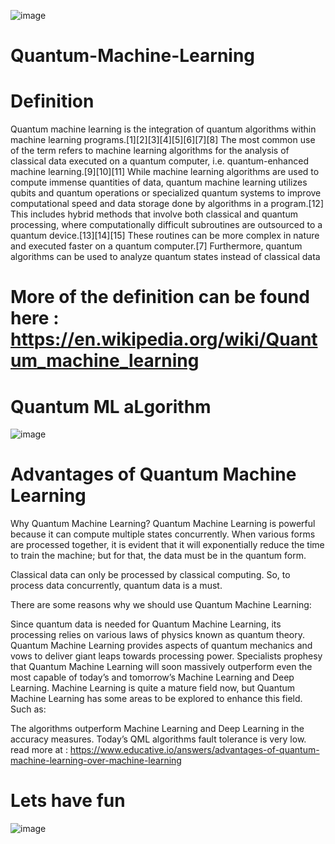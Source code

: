 
![image](https://github.com/muyale/Quantum-Machine-Learning/assets/111242297/5e9219a3-b6f4-415b-a9cf-5e0fa6347e41)
# Quantum-Machine-Learning




# Definition
Quantum machine learning is the integration of quantum algorithms within machine learning programs.[1][2][3][4][5][6][7][8] The most common use of the term refers to machine learning algorithms for the analysis of classical data executed on a quantum computer, i.e. quantum-enhanced machine learning.[9][10][11] While machine learning algorithms are used to compute immense quantities of data, quantum machine learning utilizes qubits and quantum operations or specialized quantum systems to improve computational speed and data storage done by algorithms in a program.[12] This includes hybrid methods that involve both classical and quantum processing, where computationally difficult subroutines are outsourced to a quantum device.[13][14][15] These routines can be more complex in nature and executed faster on a quantum computer.[7] Furthermore, quantum algorithms can be used to analyze quantum states instead of classical data

# More of the definition can be found here : https://en.wikipedia.org/wiki/Quantum_machine_learning

# Quantum ML aLgorithm
![image](https://github.com/muyale/Quantum-Machine-Learning/assets/111242297/e2a26e1b-b710-4254-b8d8-feeb62e1d005)











# Advantages of Quantum Machine Learning
Why Quantum Machine Learning?
Quantum Machine Learning is powerful because it can compute multiple states concurrently. When various forms are processed together, it is evident that it will exponentially reduce the time to train the machine; but for that, the data must be in the quantum form.

Classical data can only be processed by classical computing. So, to process data concurrently, quantum data is a must.

There are some reasons why we should use Quantum Machine Learning:

Since quantum data is needed for Quantum Machine Learning, its processing relies on various laws of physics known as quantum theory.
Quantum Machine Learning provides aspects of quantum mechanics and vows to deliver giant leaps towards processing power.
Specialists prophesy that Quantum Machine Learning will soon massively outperform even the most capable of today’s and tomorrow’s Machine Learning and Deep Learning.
Machine Learning is quite a mature field now, but Quantum Machine Learning has some areas to be explored to enhance this field. Such as:

The algorithms outperform Machine Learning and Deep Learning in the accuracy measures.
Today’s QML algorithms fault tolerance is very low.   read more at : https://www.educative.io/answers/advantages-of-quantum-machine-learning-over-machine-learning



# Lets have fun
![image](https://github.com/muyale/Quantum-Machine-Learning/assets/111242297/d9f65aa4-5c2b-4a0c-b5a9-231ed4f8dd28)

